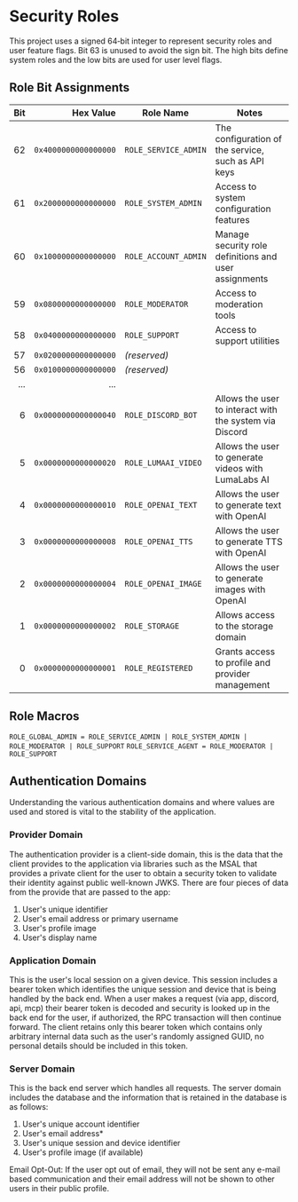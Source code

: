 # Security Roles

This project uses a signed 64‑bit integer to represent security roles
and user feature flags. Bit 63 is unused to avoid the sign bit. The
high bits define system roles and the low bits are used for user level
flags.

## Role Bit Assignments

| Bit | Hex Value             | Role Name                 | Notes |
|----:|----------------------:|---------------------------|------|
| 62  | `0x4000000000000000`  | `ROLE_SERVICE_ADMIN`      | The configuration of the service, such as API keys |
| 61  | `0x2000000000000000`  | `ROLE_SYSTEM_ADMIN`       | Access to system configuration features |
| 60  | `0x1000000000000000`  | `ROLE_ACCOUNT_ADMIN`      | Manage security role definitions and user assignments |
| 59  | `0x0800000000000000`  | `ROLE_MODERATOR`          | Access to moderation tools |
| 58  | `0x0400000000000000`  | `ROLE_SUPPORT`            | Access to support utilities |
| 57  | `0x0200000000000000`  | *(reserved)*              | |
| 56  | `0x0100000000000000`  | *(reserved)*              | |
| ... | ...                   |                           | |
| 6   | `0x0000000000000040`  | `ROLE_DISCORD_BOT`        | Allows the user to interact with the system via Discord |
| 5   | `0x0000000000000020`  | `ROLE_LUMAAI_VIDEO`       | Allows the user to generate videos with LumaLabs AI |
| 4   | `0x0000000000000010`  | `ROLE_OPENAI_TEXT`        | Allows the user to generate text with OpenAI |
| 3   | `0x0000000000000008`  | `ROLE_OPENAI_TTS`         | Allows the user to generate TTS with OpenAI |
| 2   | `0x0000000000000004`  | `ROLE_OPENAI_IMAGE`       | Allows the user to generate images with OpenAI |
| 1   | `0x0000000000000002`  | `ROLE_STORAGE`            | Allows access to the storage domain |
| 0   | `0x0000000000000001`  | `ROLE_REGISTERED`         | Grants access to profile and provider management |

## Role Macros

`ROLE_GLOBAL_ADMIN = ROLE_SERVICE_ADMIN | ROLE_SYSTEM_ADMIN | ROLE_MODERATOR | ROLE_SUPPORT`
`ROLE_SERVICE_AGENT = ROLE_MODERATOR | ROLE_SUPPORT`

## Authentication Domains

Understanding the various authentication domains and where values are used and stored is vital to the stability of the application.

### Provider Domain

The authentication provider is a client-side domain, this is the data that the client provides to the application via libraries such as the MSAL that provides a private client for the user to obtain a security token to validate their identity against public well-known JWKS. There are four pieces of data from the provide that are passed to the app:

1) User's unique identifier
2) User's email address or primary username
3) User's profile image
4) User's display name

### Application Domain

 This is the user's local session on a given device. This session includes a bearer token which identifies the unique session and device that is being handled by the back end. When a user makes a request (via app, discord, api, mcp) their bearer token is decoded and security is looked up in the back end for the user, if authorized, the RPC transaction will then continue forward. The client retains only this bearer token which contains only arbitrary internal data such as the user's randomly assigned GUID, no personal details should be included in this token.

 ### Server Domain

 This is the back end server which handles all requests. The server domain includes the database and the information that is retained in the database is as follows:

 1) User's unique account identifier
 2) User's email address*
 3) User's unique session and device identifier
 4) User's profile image (if available)

 Email Opt-Out: If the user opt out of email, they will not be sent any e-mail based communication and their email address will not be shown to other users in their public profile.